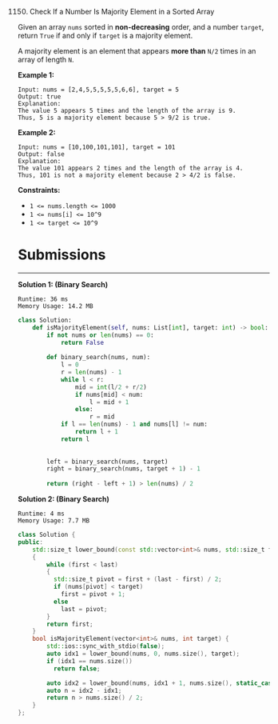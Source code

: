 1150. Check If a Number Is Majority Element in a Sorted Array

Given an array `nums` sorted in **non-decreasing** order, and a number `target`, return `True` if and only if `target` is a majority element.

A majority element is an element that appears **more than** `N/2` times in an array of length `N`.

 

**Example 1:**
```
Input: nums = [2,4,5,5,5,5,5,6,6], target = 5
Output: true
Explanation: 
The value 5 appears 5 times and the length of the array is 9.
Thus, 5 is a majority element because 5 > 9/2 is true.
```

**Example 2:**
```
Input: nums = [10,100,101,101], target = 101
Output: false
Explanation: 
The value 101 appears 2 times and the length of the array is 4.
Thus, 101 is not a majority element because 2 > 4/2 is false.
```

**Constraints:**

* `1 <= nums.length <= 1000`
* `1 <= nums[i] <= 10^9`
* `1 <= target <= 10^9`

# Submissions
---
**Solution 1: (Binary Search)**
```
Runtime: 36 ms
Memory Usage: 14.2 MB
```
```python
class Solution:
    def isMajorityElement(self, nums: List[int], target: int) -> bool:
        if not nums or len(nums) == 0:
            return False
        
        def binary_search(nums, num):
            l = 0
            r = len(nums) - 1
            while l < r:
                mid = int(l/2 + r/2)
                if nums[mid] < num:
                    l = mid + 1
                else:
                    r = mid
            if l == len(nums) - 1 and nums[l] != num:
                return l + 1
            return l
        
        
        left = binary_search(nums, target)
        right = binary_search(nums, target + 1) - 1
        
        return (right - left + 1) > len(nums) / 2
```

**Solution 2: (Binary Search)**
```
Runtime: 4 ms
Memory Usage: 7.7 MB
```
```c++
class Solution {
public:
    std::size_t lower_bound(const std::vector<int>& nums, std::size_t first, std::size_t last, std::int64_t target)
    {
        while (first < last)
        {
          std::size_t pivot = first + (last - first) / 2;
          if (nums[pivot] < target)
            first = pivot + 1;
          else
            last = pivot;
        }
        return first;
    }
    bool isMajorityElement(vector<int>& nums, int target) {
        std::ios::sync_with_stdio(false);
        auto idx1 = lower_bound(nums, 0, nums.size(), target);
        if (idx1 == nums.size())
          return false;

        auto idx2 = lower_bound(nums, idx1 + 1, nums.size(), static_cast<std::int64_t>(target) + 1);
        auto n = idx2 - idx1;
        return n > nums.size() / 2;
    }
};
```